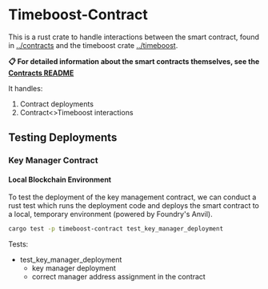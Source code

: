 # Timeboost-Contract
This is a rust crate to handle interactions between the smart contract, found in [../contracts](../contracts) and the timeboost crate [../timeboost](../timeboost).

**📋 For detailed information about the smart contracts themselves, see the [Contracts README](../contracts/README.md)**

It handles:
1. Contract deployments
2. Contract<>Timeboost interactions

## Testing Deployments
### Key Manager Contract
#### Local Blockchain Environment
To test the deployment of the key management contract, we can conduct a rust test which runs the deployment code and deploys the smart contract to a local, temporary environment (powered by Foundry's Anvil).
```sh
cargo test -p timeboost-contract test_key_manager_deployment
```
Tests:
- test_key_manager_deployment 
    - key manager deployment
    - correct manager address assignment in the contract